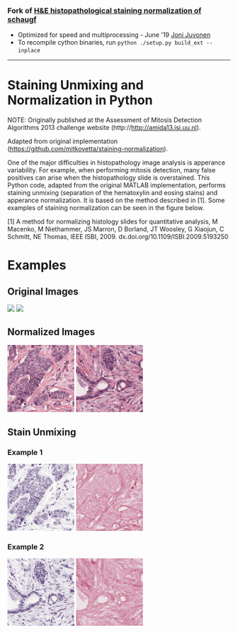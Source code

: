 ### Fork of [H&E histopathological staining normalization of schaugf](https://github.com/schaugf/HEnorm_python)
- Optimized for speed and multiprocessing - June '19 [Joni Juvonen](https://github.com/jpjuvo)  
- To recompile cython binaries, run ```python ./setup.py build_ext --inplace```

-----------------------------------

# Staining Unmixing and Normalization in Python

NOTE: Originally published at the Assessment of Mitosis Detection Algorithms 2013 challenge website (http://http://amida13.isi.uu.nl).

Adapted from original implementation (https://github.com/mitkovetta/staining-normalization).

One of the major difficulties in histopathology image analysis is apperance variability. 
For example, when performing mitosis detection, many false positives can arise when the histopathology slide is overstained. 
This Python code, adapted from the original MATLAB implementation, performs staining unmixing (separation of the hematoxylin and eosing stains) and apperance normalization. 
It is based on the method described in [1]. Some examples of staining normalization can be seen in the figure below.

[1] A method for normalizing histology slides for quantitative analysis, M Macenko, M Niethammer, JS Marron, D Borland, JT Woosley, G Xiaojun, C Schmitt, NE Thomas, IEEE ISBI, 2009. dx.doi.org/10.1109/ISBI.2009.5193250

# Examples

## Original Images

<img src='imgs/example1.png' width='30%'>
<img src='imgs/example2.png' width='30%'>

## Normalized Images

<img src='normalized/example1.png' width='30%'>
<img src='normalized/example2.png' width='30%'>

## Stain Unmixing

### Example 1

<img src='normalized/example1_H.png' width='30%'>
<img src='normalized/example1_E.png' width='30%'>

### Example 2

<img src='normalized/example2_H.png' width='30%'>
<img src='normalized/example2_E.png' width='30%'>




